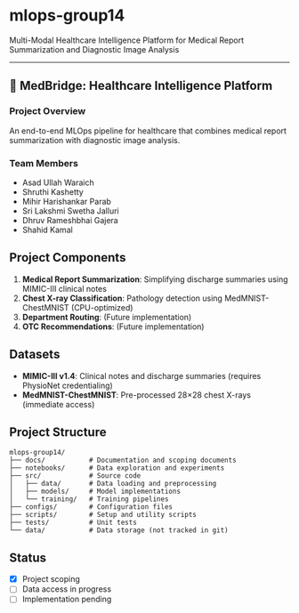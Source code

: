 # mlops-group14
Multi-Modal Healthcare Intelligence Platform for Medical Report Summarization and Diagnostic Image Analysis

---

## 🏥 MedBridge: Healthcare Intelligence Platform

### Project Overview
An end-to-end MLOps pipeline for healthcare that combines medical report summarization with diagnostic image analysis.

### Team Members
- Asad Ullah Waraich
- Shruthi Kashetty
- Mihir Harishankar Parab
- Sri Lakshmi Swetha Jalluri
- Dhruv Rameshbhai Gajera
- Shahid Kamal

## Project Components
1. **Medical Report Summarization**: Simplifying discharge summaries using MIMIC-III clinical notes
2. **Chest X-ray Classification**: Pathology detection using MedMNIST-ChestMNIST (CPU-optimized)
3. **Department Routing**: (Future implementation)
4. **OTC Recommendations**: (Future implementation)

## Datasets
- **MIMIC-III v1.4**: Clinical notes and discharge summaries (requires PhysioNet credentialing)
- **MedMNIST-ChestMNIST**: Pre-processed 28×28 chest X-rays (immediate access)

## Project Structure
```
mlops-group14/
├── docs/           # Documentation and scoping documents
├── notebooks/      # Data exploration and experiments
├── src/            # Source code
│   ├── data/       # Data loading and preprocessing
│   ├── models/     # Model implementations
│   └── training/   # Training pipelines
├── configs/        # Configuration files
├── scripts/        # Setup and utility scripts
├── tests/          # Unit tests
└── data/           # Data storage (not tracked in git)
```

## Status
- [x] Project scoping
- [ ] Data access in progress
- [ ] Implementation pending